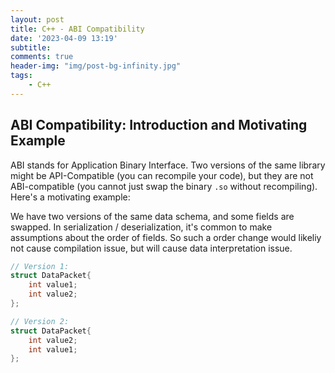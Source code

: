 ```yaml
---
layout: post
title: C++ - ABI Compatibility
date: '2023-04-09 13:19'
subtitle: 
comments: true
header-img: "img/post-bg-infinity.jpg"
tags:
    - C++
---
```


## ABI Compatibility: Introduction and Motivating Example

ABI stands for Application Binary Interface. Two versions of the same library might be API-Compatible (you can recompile your code), but they are not ABI-compatible (you cannot just swap the binary `.so` without recompiling). Here's a motivating example:

We have two versions of the same data schema, and some fields are swapped. In serialization / deserialization, it's common to make assumptions about the order of fields. So such a order change would likeliy not cause compilation issue, but will cause data interpretation issue.

```cpp
// Version 1:
struct DataPacket{
    int value1;
    int value2;
};

// Version 2:
struct DataPacket{
    int value2;
    int value1;
};
```